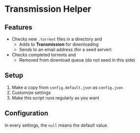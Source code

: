 # Transmission Helper
## Features
* Checks new ``.torrent`` files in a directory and
  * Adds to **Transmission** for downloading
  * Sends to an email address (for a seed server)
* Checks completed torrents and
  * Removed from download queue (do not seed in this side)


## Setup
1. Make a copy from ``config.default.json`` as ``config.json``
2. Customize settings
3. Make this script runs regularly as you want


## Configuration
In every settings, the ``null`` means the default value.

